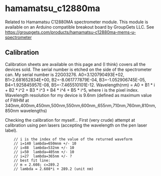 # hamamatsu_c12880ma
Related to Hamamatsu C12880MA spectrometer module. This module is available on an Arduino compatible breakout board by GroupGets LLC.
See https://groupgets.com/products/hamamatsu-c12880ma-mems-u-spectrometer



## Calibration

Calibration sheets are available on this page and (I think) covers all the devices sold. The serial number is etched on the side of 
the spectrometer can. My serial number is 22G03276. A0=3.120790493E+02, B1=2.681652834E+00, B2=-8.061777879E-04, B3=-1.052906745E-05,
B4=1.925845957E-08, B5=-7.465510101E-12. Wavelength(nm) = A0 + B1 * i + B2 * i^2 + B3 * i^3 + B4 * i^4 + B5 * i^5, where i is the pixel index. 
Wavelength resolution for my device is 9.6nm (defined as 
maximum value of FWHM at 340nm,400nm,450nm,500nm,550nm,600nm,,655nm,710nm,760nm,810nm,850nm wavelengths)

Checking the calibration for myself... First (very crude) attempt at calibration using pen lasers (accepting the
wavelength on the pen laser label).

```
    // i is the index of the value of the returned waveform
    // i=140 lambda=650mnm +/- 10
    // i=88  lambda=532nm +/- 10
    // i=50  lambda=405nm +/- 10
    // i=27  lambda=365nm +/- ?
    // best fit line:
    // m = 2.608; c=289.2
    // lambda = 2.608*i + 289.2 (unit nm)

```
    
